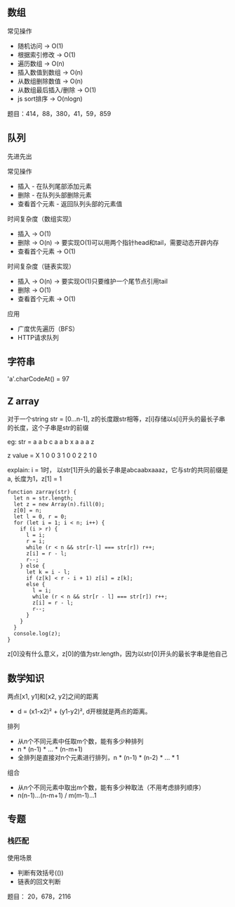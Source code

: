 ## 数组

常见操作
* 随机访问 -> O(1)
* 根据索引修改 -> O(1)
* 遍历数组 -> O(n)
* 插入数值到数组 -> O(n)
* 从数组删除数值 -> O(n)
* 从数组最后插入/删除 -> O(1)
* js sort排序 -> O(nlogn)

题目：414，88，380，41，59，859

## 队列
先进先出
 
常见操作
* 插入 - 在队列尾部添加元素
* 删除 - 在队列头部删除元素
* 查看首个元素 - 返回队列头部的元素值

时间复杂度（数组实现）
* 插入 -> O(1) 
* 删除 -> O(n) -> 要实现O(1)可以用两个指针head和tail，需要动态开辟内存
* 查看首个元素 -> O(1)
 
时间复杂度（链表实现）
* 插入 -> O(n) -> 要实现O(1)只要维护一个尾节点引用tail
* 删除 -> O(1)
* 查看首个元素 -> O(1)

应用
* 广度优先遍历（BFS）
* HTTP请求队列

## 字符串
'a'.charCodeAt() = 97

## Z array
对于一个string str = [0...n-1], z的长度跟str相等，z[i]存储以s[i]开头的最长子串的长度，这个子串是str的前缀

eg: str = a   a   b   c   a   a   b   x   a   a   a   z

z value = X   1   0   0   3   1   0   0   2   2   1   0

explain: i = 1时， 以str[1]开头的最长子串是abcaabxaaaz，它与str的共同前缀是 a, 长度为1，z[1] = 1

```
function zarray(str) {
  let n = str.length;
  let z = new Array(n).fill(0);
  z[0] = n;
  let l = 0, r = 0;
  for (let i = 1; i < n; i++) {
    if (i > r) {
      l = i;
      r = i;
      while (r < n && str[r-l] === str[r]) r++;
      z[i] = r - l;
      r--;
    } else {
      let k = i - l;
      if (z[k] < r - i + 1) z[i] = z[k];
      else {
        l = i;
        while (r < n && str[r - l] === str[r]) r++;
        z[i] = r - l;
        r--;
      }
    }
  }
  console.log(z);
}
```


z[0]没有什么意义，z[0]的值为str.length，因为以str[0]开头的最长字串是他自己

## 数学知识

两点[x1, y1]和[x2, y2]之间的距离 
* d = (x1-x2)² + (y1-y2)², d开根就是两点的距离。
  
排列
* 从n个不同元素中任取m个数，能有多少种排列
* n * (n-1) * ... * (n-m+1)
* 全排列是直接对n个元素进行排列，n * (n-1) * (n-2) * ... * 1

组合
* 从n个不同元素中取出m个数，能有多少种取法（不用考虑排列顺序）
* n(n-1)...(n-m+1) / m(m-1)...1

## 专题

### 栈匹配
使用场景
* 判断有效括号(())
* 链表的回文判断

题目： 20，678，2116

